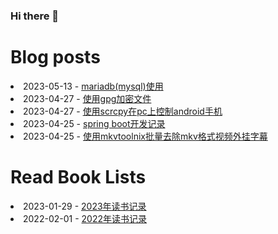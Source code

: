 ### Hi there 👋

<!--
**deletefromuser/deletefromuser** is a ✨ _special_ ✨ repository because its `README.md` (this file) appears on your GitHub profile.

Here are some ideas to get you started:

- 🔭 I’m currently working on ...
- 🌱 I’m currently learning ...
- 👯 I’m looking to collaborate on ...
- 🤔 I’m looking for help with ...
- 💬 Ask me about ...
- 📫 How to reach me: ...
- 😄 Pronouns: ...
- ⚡ Fun fact: ...
-->

# Blog posts
<!-- BLOG-POST-LIST:START -->
<li>2023-05-13 - <a href="https://deletefromuser.github.io/sql/2023051301/" rel="nofollow">mariadb&lpar;mysql&rpar;使用</a></li><li>2023-04-27 - <a href="https://deletefromuser.github.io/tip/2023051302/" rel="nofollow">使用gpg加密文件</a></li><li>2023-04-27 - <a href="https://deletefromuser.github.io/tip/2023042702/" rel="nofollow">使用scrcpy在pc上控制android手机</a></li><li>2023-04-25 - <a href="https://deletefromuser.github.io/web/2023042501/" rel="nofollow">spring boot开发记录</a></li><li>2023-04-25 - <a href="https://deletefromuser.github.io/tip/2023042503/" rel="nofollow">使用mkvtoolnix批量去除mkv格式视频外挂字幕</a></li>
<!-- BLOG-POST-LIST:END -->

# Read Book Lists
<!-- READ-BOOK-LIST:START -->
<li>2023-01-29 - <a href="https://deletefromuser.github.io/read/2023012901/" rel="nofollow">2023年读书记录</a></li><li>2022-02-01 - <a href="https://deletefromuser.github.io/read/2022030701/" rel="nofollow">2022年读书记录</a></li>
<!-- READ-BOOK-LIST:END -->

